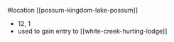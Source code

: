 #location [[possum-kingdom-lake-possum]]
- 12, 1
- used to gain entry to [[white-creek-hurting-lodge]]